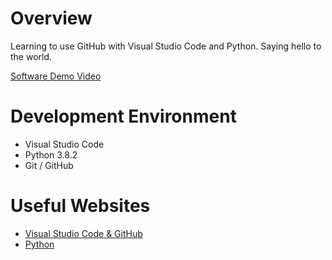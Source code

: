 # Overview

Learning to use GitHub with Visual Studio Code and Python. Saying hello to the world.

[Software Demo Video](https://youtu.be/Mt_Dh0DX61k)

# Development Environment

* Visual Studio Code
* Python 3.8.2
* Git / GitHub

# Useful Websites

* [Visual Studio Code & GitHub](https://code.visualstudio.com/docs/editor/github)
* [Python](https://www.python.org/)
